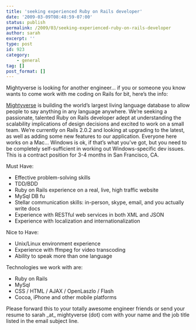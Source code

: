 ```yaml
---
title: 'seeking experienced Ruby on Rails developer'
date: '2009-03-09T08:48:59-07:00'
status: publish
permalink: /2009/03/seeking-experienced-ruby-on-rails-developer
author: sarah
excerpt: ''
type: post
id: 923
category:
    - general
tag: []
post_format: []
---
```

Mightyverse is looking for another engineer… if you or someone you know wants to come work with me coding on Rails for bit, here’s the info:

[Mightyverse](https://www.mightyverse.com) is building the world’s largest living language database to allow people to say anything in any language anywhere. We’re seeking a passionate, talented Ruby on Rails developer adept at understanding the scalability implications of design decisions and excited to work on a small team. We’re currently on Rails 2.0.2 and looking at upgrading to the latest, as well as adding some new features to our application. Everyone here works on a Mac… Windows is ok, if that’s what you’ve got, but you need to be completely self-sufficient in working out Windows-specific dev issues. This is a contract position for 3-4 months in San Francisco, CA.

Must Have:

- Effective problem-solving skills
- TDD/BDD
- Ruby on Rails experience on a real, live, high traffic website
- MySql DB fu
- Stellar communication skills: in-person, skype, email, and you actually write docs
- Experience with RESTful web services in both XML and JSON
- Experience with localization and internationalization

Nice to Have:

- Unix/Linux environment experience
- Experience with ffmpeg for video transcoding
- Ability to speak more than one language

Technologies we work with are:

- Ruby on Rails
- MySql
- CSS / HTML / AJAX / OpenLaszlo / Flash
- Cocoa, iPhone and other mobile platforms

Please forward this to your totally awesome engineer friends or send your resume to sarah \_at\_ mightyverse (dot) com with your name and the job title listed in the email subject line.